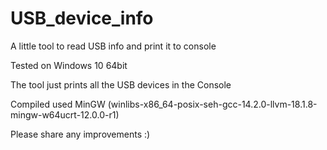 # USB_device_info
A little tool to read USB info and print it to console

Tested on Windows 10 64bit

The tool just prints all the USB devices in the Console

Compiled used MinGW
(winlibs-x86_64-posix-seh-gcc-14.2.0-llvm-18.1.8-mingw-w64ucrt-12.0.0-r1)

Please share any improvements :)
